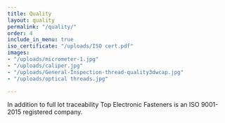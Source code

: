 ```yaml
---
title: Quality
layout: quality
permalink: "/quality/"
order: 4
include_in_menu: true
iso_certificate: "/uploads/ISO cert.pdf"
images:
- "/uploads/micrometer-1.jpg"
- "/uploads/caliper.jpg"
- "/uploads/General-Inspection-thread-quality3dwcap.jpg"
- "/uploads/optical threads.jpg"

---
```

In addition to full lot traceability Top Electronic Fasteners is an ISO 9001-2015 registered company.